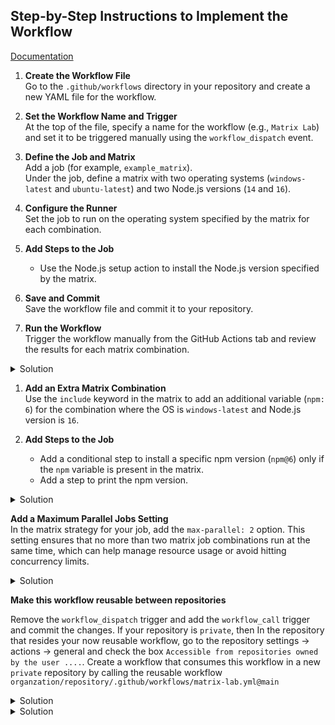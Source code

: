 
## Step-by-Step Instructions to Implement the Workflow
[Documentation](https://docs.github.com/en/actions/writing-workflows/choosing-what-your-workflow-does/running-variations-of-jobs-in-a-workflow)
1. **Create the Workflow File**  
   Go to the `.github/workflows` directory in your repository and create a new YAML file for the workflow.

2. **Set the Workflow Name and Trigger**  
   At the top of the file, specify a name for the workflow (e.g., `Matrix Lab`) and set it to be triggered manually using the `workflow_dispatch` event.

3. **Define the Job and Matrix**  
   Add a job (for example, `example_matrix`).  
   Under the job, define a matrix with two operating systems (`windows-latest` and `ubuntu-latest`) and two Node.js versions (`14` and `16`).

4. **Configure the Runner**  
   Set the job to run on the operating system specified by the matrix for each combination.

5. **Add Steps to the Job**  
   - Use the Node.js setup action to install the Node.js version specified by the matrix.

6. **Save and Commit**  
   Save the workflow file and commit it to your repository.

7. **Run the Workflow**  
   Trigger the workflow manually from the GitHub Actions tab and review the results for each matrix combination.

<details>
  <summary>Solution</summary>

```YAML
name: Matrix Lab
on:
  workflow_dispatch:
jobs:
  example_matrix:
    strategy:
      matrix:
        os: [windows-latest, ubuntu-latest]
        node: [14, 16]
    runs-on: ${{ matrix.os }}
    steps:
      - uses: actions/setup-node@v4
        with:
          node-version: ${{ matrix.node }}
```

</details>


1. **Add an Extra Matrix Combination**  
   Use the `include` keyword in the matrix to add an additional variable (`npm: 6`) for the combination where the OS is `windows-latest` and Node.js version is `16`.

2. **Add Steps to the Job**  
   - Add a conditional step to install a specific npm version (`npm@6`) only if the `npm` variable is present in the matrix.
   - Add a step to print the npm version.

<details>
  <summary>Solution</summary>

```YAML
name: Matrix Lab
on:
  workflow_dispatch:
jobs:
  example_matrix:
    strategy:
      matrix:
        os: [windows-latest, ubuntu-latest]
        node: [14, 16]
        include:
          - os: windows-latest
            node: 16
            npm: 6
    runs-on: ${{ matrix.os }}
    steps:
      - uses: actions/setup-node@v4
        with:
          node-version: ${{ matrix.node }}
      - if: ${{ matrix.npm }}
        run: npm install -g npm@${{ matrix.npm }}
      - run: npm --version
```

</details>

**Add a Maximum Parallel Jobs Setting**  
In the matrix strategy for your job, add the `max-parallel: 2` option. This setting ensures that no more than two matrix job combinations run at the same time, which can help manage resource usage or avoid hitting concurrency limits.

<details>
  <summary>Solution</summary>

```YAML
name: Matrix Lab
on:
  workflow_dispatch:
jobs:
  example_matrix:
    strategy:
      max-parallel: 2
      matrix:
        os: [windows-latest, ubuntu-latest]
        node: [14, 16]
        include:
          - os: windows-latest
            node: 16
            npm: 6
    runs-on: ${{ matrix.os }}
    steps:
      - uses: actions/setup-node@v4
        with:
          node-version: ${{ matrix.node }}
      - if: ${{ matrix.npm }}
        run: npm install -g npm@${{ matrix.npm }}
      - run: npm --version
```

</details>

**Make this workflow reusable between repositories**

Remove the `workflow_dispatch` trigger and add the `workflow_call` trigger and commit the changes. If your repository is `private`, then In the repository that resides your now reusable workflow, go to the repository settings -> actions -> general and check the box `Accessible from repositories owned by the user ....`. Create a workflow that consumes this workflow in a new `private` repository by calling the reusable workflow `organzation/repository/.github/workflows/matrix-lab.yml@main`

<details>
  <summary>Solution</summary>

```YAML
name: Matrix Lab
on:
  workflow_call:
jobs:
  example_matrix:
    strategy:
      max-parallel: 2
      matrix:
        os: [windows-latest, ubuntu-latest]
        node: [14, 16]
        include:
          - os: windows-latest
            node: 16
            npm: 6
    runs-on: ${{ matrix.os }}
    steps:
      - uses: actions/setup-node@v4
        with:
          node-version: ${{ matrix.node }}
      - if: ${{ matrix.npm }}
        run: npm install -g npm@${{ matrix.npm }}
      - run: npm --version
```

</details>

<details>
  <summary>Solution</summary>

```YAML
name: Consume workflow
on:
  workflow_dispatch:
jobs:
  consume_workflow:
    uses: organzation/repository/.github/workflows/matrix-lab.yml@main
```

</details>
